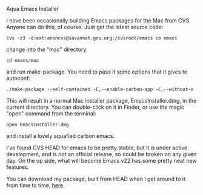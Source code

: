 Aqua Emacs Installer

I have been occasionally building Emacs packages for the Mac from
CVS. Anyone can do this, of course. Just get the latest source code:

    cvs -z3 -d:ext:anoncvs@savannah.gnu.org:/cvsroot/emacs co emacs

change into the "mac" directory:

    cd emacs/mac

and run make-package. You need to pass it some options that it gives
to autoconf:

    ./make-package --self-contained -C,--enable-carbon-app -C,--without-x

This will result in a normal Mac installer package,
EmacsInstaller.dmg, in the current directory. You can double-click on
it in Finder, or use the magic "open" command from the terminal:

    open EmacsInstaller.dmg

and install a lovely aquafied carbon emacs. 

I've found CVS HEAD for emacs to be pretty stable, but it is under
active development, and is _not_ an official release, so could be
broken on any given day. On the up side, what will become Emacs v22
has some pretty neat new features.

You can download my package, built from HEAD when I get around to it
from time to time, [here](http://www.mojain.com/~mrowe/files/EmacsInstaller.dmg).
